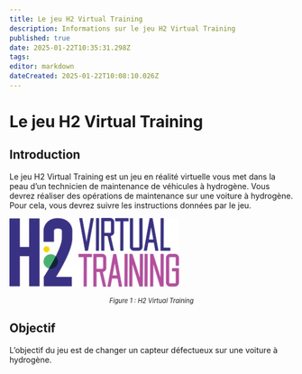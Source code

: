 ```yaml
---
title: Le jeu H2 Virtual Training
description: Informations sur le jeu H2 Virtual Training
published: true
date: 2025-01-22T10:35:31.298Z
tags: 
editor: markdown
dateCreated: 2025-01-22T10:08:10.026Z
---
```


# Le jeu H2 Virtual Training

## Introduction

Le jeu H2 Virtual Training est un jeu en réalité virtuelle vous met dans la peau d’un technicien de maintenance de véhicules à hydrogène. Vous devrez réaliser des opérations de maintenance sur une voiture à hydrogène. Pour cela, vous devrez suivre les instructions données par le jeu.

![H2 Virtual Training](../images/h2_virtual_training/h2_virtual_training.jpg)
<div style="text-align: center; font-size: 0.8em; font-style: italic">Figure 1 : H2 Virtual Training</div>

## Objectif

L’objectif du jeu est de changer un capteur défectueux sur une voiture à hydrogène.
